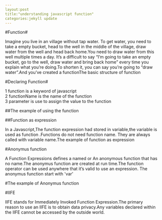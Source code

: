```yaml
---
layout:post
title:"understanding javascript function"
categories:jekyll update
---
```


#Function# 

<p> Imagine you live in an village without tap water. To get water, you need to take a empty bucket, head to the well in the middle of the village, draw water from the well and head back home.You need to draw water from this well multiple times a day. It’s a difficult to say “I’m going to take an empty bucket, go to the well, draw water and bring back home” every time you explain what you’re doing.To shorten it, you can say you’re going to “draw water”.And  you’ve created a functionThe basic structure of function
</p>


<script src="https://gist.github.com/ashish4497/a231e340d0f567ecbb0d1a1af4566f54.js"></script>

#Declaring Function#

<p>
1 function is a keyword of javascript<br>
2 functionName is the name of the function<br>
3 parameter is use to assign the value to the function<br>
</p>
##The example of using the function

<script src="https://gist.github.com/ashish4497/4c8578f783861da0630d813a93af6e1d.js"></script>

##Function as expression

<p>In a Javascript,The function expression had stored in variable,the variable is used as function .Functions do not need function name. They are always called with variable name.The example of function as expression </p>

<script src="https://gist.github.com/ashish4497/8e4a8cf38ab01144636c6aa756523eb1.js"></script>

#Anonymus function

<p>A Function Expressions defines a named or An anonymous function that has no name.The anonymus function are created at run time.The function operator can be used anywhere that it’s valid to use an expression. The anonymus function start with 'var'</p>

#The example of Anonymus function

<script src="https://gist.github.com/ashish4497/5e5e45a15ce4ea9ae326f12a93992aac.js"></script>

#IIFE

<p>IIFE stands for Immediately Invoked Function Expression.The primary reason to use an IIFE is to obtain data privacy.Any variables declared within the IIFE cannot be accessed by the outside world.</p>


<script src="https://gist.github.com/ashish4497/7fe05309b934a741984ed29cb4166b54.js">
</script>
